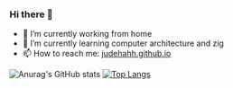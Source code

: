 ### Hi there 👋

- 🔭 I’m currently working from home
- 🌱 I’m currently learning computer architecture and zig
- 📫 How to reach me: [judehahh.github.io](judehahh.github.io)

![Anurag's GitHub stats](https://github-readme-stats.vercel.app/api?username=Judehahh&count_private=true&theme=buefy)
[![Top Langs](https://github-readme-stats.vercel.app/api/top-langs/?username=Judehahh&hide=&layout=compact&show_icons=true&theme=buefy)](https://github.com/anuraghazra/github-readme-stats)

<!--
**Judehahh/Judehahh** is a ✨ _special_ ✨ repository because its `README.md` (this file) appears on your GitHub profile.

Here are some ideas to get you started:

- 🔭 I’m currently working on ...
- 🌱 I’m currently learning ...
- 👯 I’m looking to collaborate on ...
- 🤔 I’m looking for help with ...
- 💬 Ask me about ...
- 📫 How to reach me: ...
- 😄 Pronouns: ...
- ⚡ Fun fact: ...
-->
